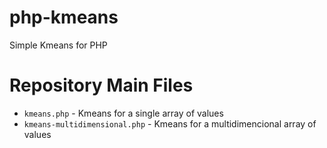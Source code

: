 # php-kmeans
Simple Kmeans for PHP

Repository Main Files
======================

* `kmeans.php` - Kmeans for a single array of values
* `kmeans-multidimensional.php` - Kmeans for a multidimencional array of values
